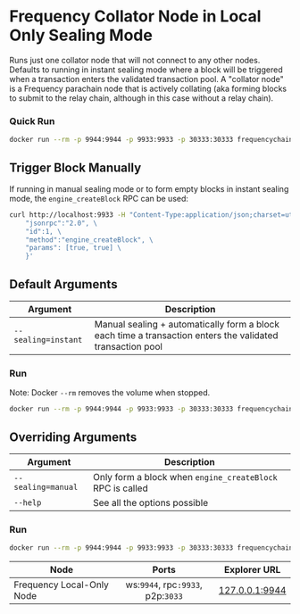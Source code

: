 # Frequency Collator Node in Local Only Sealing Mode

Runs just one collator node that will not connect to any other nodes.
Defaults to running in instant sealing mode where a block will be triggered when a transaction enters the validated transaction pool.
A "collator node" is a Frequency parachain node that is actively collating (aka forming blocks to submit to the relay chain, although in this case without a relay chain).

### Quick Run

```sh
docker run --rm -p 9944:9944 -p 9933:9933 -p 30333:30333 frequencychain/instant-seal-node:<version.tag>
```


## Trigger Block Manually

If running in manual sealing mode or to form empty blocks in instant sealing mode, the `engine_createBlock` RPC can be used:

```sh
curl http://localhost:9933 -H "Content-Type:application/json;charset=utf-8" -d   '{ \
    "jsonrpc":"2.0", \
    "id":1, \
    "method":"engine_createBlock", \
    "params": [true, true] \
    }'
```


## Default Arguments

| Argument | Description |
| --- | --- |
| `--sealing=instant` | Manual sealing + automatically form a block each time a transaction enters the validated transaction pool |

### Run

Note: Docker `--rm` removes the volume when stopped.

```sh
docker run --rm -p 9944:9944 -p 9933:9933 -p 30333:30333 frequencychain/instant-seal-node:<version.tag>
```

## Overriding Arguments

| Argument | Description |
| --- | --- |
| `--sealing=manual` | Only form a block when `engine_createBlock` RPC is called |
| `--help` | See all the options possible |

### Run

```sh
docker run --rm -p 9944:9944 -p 9933:9933 -p 30333:30333 frequencychain/instant-seal-node:<version.tag> -- --manual-seal
```

| **Node**                |             **Ports**             | **Explorer URL**                                                                          |
| ----------------------- | :-------------------------------: | ----------------------------------------------------------------------------------------- |
| Frequency Local-Only Node | ws:`9944`, rpc`:9933`, p2p:`3033` | [127.0.0.1:9944](https://polkadot.js.org/apps/?rpc=ws%3A%2F%2F127.0.0.1%3A9944#/explorer) |
